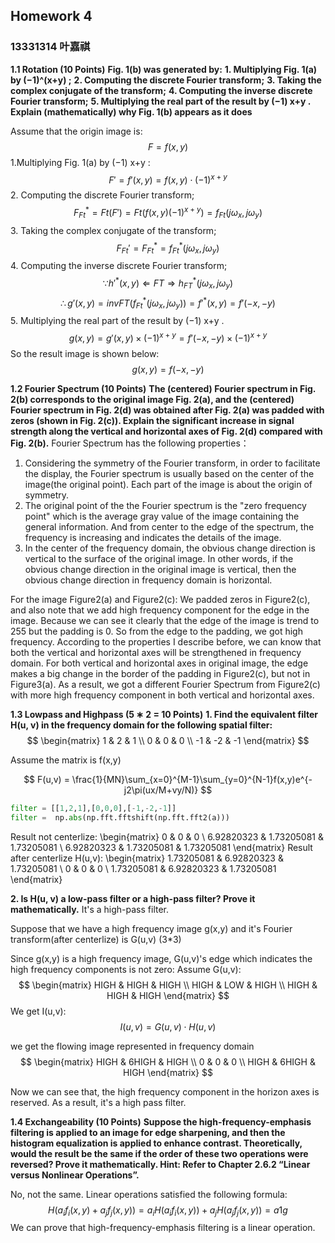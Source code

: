 ## Homework 4

### 13331314 叶嘉祺

**1.1 Rotation (10 Points)**
**Fig. 1(b) was generated by:**
**1. Multiplying Fig. 1(a) by (−1)^(x+y) ;**
**2. Computing the discrete Fourier transform;**
**3. Taking the complex conjugate of the transform;**
**4. Computing the inverse discrete Fourier transform;**
**5. Multiplying the real part of the result by (−1) x+y .**
**Explain (mathematically) why Fig. 1(b) appears as it does**

Assume that the origin image is:
$$
F = f(x,y)
$$
1.Multiplying Fig. 1(a) by (−1) x+y :
$$
F' = f'(x,y) = f(x,y)\cdot(-1)^{x+y}
$$
2. Computing the discrete Fourier transform;
$$
F^*_{Ft} = Ft(F') = Ft(f(x,y)(-1)^{x+y}) = f_{Ft}(j\omega_x, j\omega_y)
$$
3. Taking the complex conjugate of the transform;
$$
F_{Ft}' = F^*_{Ft}  = f^*_{Ft}(j\omega_x, j\omega_y)
$$
4. Computing the inverse discrete Fourier transform;
$$
\because h'^*(x,y)\Leftarrow FT\Rightarrow h_{FT}^*(j\omega_x,j\omega_y)
$$
$$
\therefore g'(x,y) =invFT(f^*_{Ft}(j\omega_x, j\omega_y)) = f'^*(x,y) = f'(-x,-y)
$$
5. Multiplying the real part of the result by (−1) x+y .
$$
g(x,y) = g'(x,y)\times(-1)^{x+y} = f'(-x,-y)\times(-1)^{x+y}
$$
So the result image is shown below:
$$
g(x,y) = f(-x,-y)
$$

**1.2 Fourier Spectrum (10 Points)**
**The (centered) Fourier spectrum in Fig. 2(b) corresponds to the original image Fig. 2(a), and the (centered) Fourier spectrum in Fig. 2(d) was obtained after Fig. 2(a) was padded with zeros (shown in Fig. 2(c)). Explain the significant increase in signal strength along the vertical and horizontal axes of Fig. 2(d) compared with Fig. 2(b).**
Fourier Spectrum has the following properties：
1. Considering the symmetry of the Fourier transform, in order to facilitate the display, the Fourier spectrum is usually based on the center of the image(the original point). Each part of the image is about the origin of symmetry.
2. The original point of the the Fourier spectrum is the "zero frequency point" which is the average gray value of the image containing the general information. And from center to the edge of the spectrum, the frequency is increasing and indicates the details of the image.
3. In the center of the frequency domain, the obvious change direction is vertical to the surface of the original image. In other words, if the obvious change direction in the original image is vertical, then the obvious change direction in frequency domain is horizontal.

For the image Figure2(a) and Figure2(c):
We padded zeros in Figure2(c), and also note that we add high frequency component for the edge in the image. Because we can see it clearly that the edge of the image is trend to 255 but the padding is 0. So from the edge to the padding, we got high frequency.
According to the properties I describe before, we can know that both the vertical and horizontal axes will be strengthened in frequency domain.
For both vertical and horizontal axes in original image, the edge makes a big change in the border of the padding in Figure2(c), but not in Figure3(a). As a result, we got a  different Fourier Spectrum from Figure2(c) with more high frequency component in both vertical and horizontal axes.

**1.3 Lowpass and Highpass (5 ∗ 2 = 10 Points)**
**1. Find the equivalent filter H(u, v) in the frequency domain for the following spatial filter:**
$$
  \begin{matrix}
   1 & 2 & 1  \\
   0 & 0 & 0 \\
   -1 & -2 & -1
  \end{matrix} 
  $$

Assume the matrix is f(x,y)

$$
F(u,v) = \frac{1}{MN}\sum_{x=0}^{M-1}\sum_{y=0}^{N-1}f(x,y)e^{-j2\pi(ux/M+vy/N)}
$$

```python
filter = [[1,2,1],[0,0,0],[-1,-2,-1]]
filter =  np.abs(np.fft.fftshift(np.fft.fft2(a)))

```
Result not centerlize:
  \begin{matrix}
   0 & 0 & 0  \\
  6.92820323 & 1.73205081 & 1.73205081 \\
   6.92820323 & 1.73205081 & 1.73205081
  \end{matrix} 
Result after centerlize H(u,v):
  \begin{matrix}
  1.73205081  & 6.92820323 & 1.73205081   \\
  0 & 0 & 0 \\
   1.73205081  & 6.92820323 & 1.73205081 
  \end{matrix} 

**2. Is H(u, v) a low-pass filter or a high-pass filter? Prove it mathematically.**
It's a high-pass filter.

Suppose that we have a high frequency image g(x,y) and it's Fourier transform(after centerlize) is G(u,v) (3*3)

Since g(x,y) is a high frequency image, G(u,v)'s edge which indicates the high frequency components is not zero:
Assume G(u,v):
$$
  \begin{matrix}
   HIGH & HIGH & HIGH  \\
  HIGH & LOW & HIGH \\
   HIGH & HIGH & HIGH
  \end{matrix} 
  $$
  We get I(u,v):
  $$
I(u,v) = G(u,v)\cdot H(u,v)
$$

we get the flowing image represented in frequency domain
$$
  \begin{matrix}
  HIGH  & 6HIGH & HIGH   \\
  0 & 0 & 0 \\
   HIGH  & 6HIGH & HIGH 
  \end{matrix} 
$$

Now we can see that, the high frequency component in the horizon axes is reserved. As a result, it's a high pass filter.

**1.4 Exchangeability (10 Points)**
**Suppose the high-frequency-emphasis filtering is applied to an image for edge sharpening, and then the histogram equalization is applied to enhance contrast. Theoretically, would the result be the same if the order of these two operations were reversed? Prove it mathematically. Hint: Refer to Chapter 2.6.2 “Linear versus Nonlinear Operations”.**

No, not the same.
Linear operations satisfied the following formula:
$$
 H(a_if_i(x,y) + a_jf_j(x,y)) = a_iH(a_if_i(x,y)) + a_jH(a_jf_j(x,y)) = a1g
 $$
We can prove that high-frequency-emphasis filtering is a linear operation.

